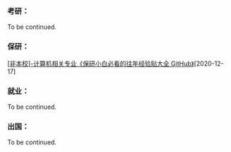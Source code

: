 ### 考研：

To be continued.

### 保研：

[[非本校]-计算机相关专业《保研小白必看的往年经验贴大全 GitHub》](https://github.com/richardodliu/CS-BAOYAN)[2020-12-17]

### 就业：

To be continued.

### 出国：

To be continued.
